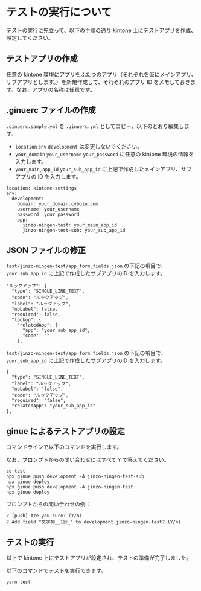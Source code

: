 # テストの実行について

テストの実行に先立って、以下の手順の通り kintone 上にテストアプリを作成、設定してください。

## テストアプリの作成

任意の kintone 環境にアプリをふたつのアプリ（それぞれを仮にメインアプリ、サブアプリとします。）を新規作成して、それぞれのアプリ ID をメモしておきます。なお、アプリの名称は任意です。

## .ginuerc ファイルの作成

`.ginuerc.sample.yml` を `.ginuerc.yml` としてコピー、以下のとおり編集します。

- `location` `env` `development` は変更しないでください。
- `your_domain` `your_username` `your_password` に任意の kintone 環境の情報を入力します。
- `your_main_app_id` `your_sub_app_id` に上記で作成したメインアプリ、サブアプリの ID を入力します。

```
location: kintone-settings
env:
  development:
    domain: your_domain.cybozu.com
    username: your_username
    password: your_password
    app:
      jinzo-ningen-test: your_main_app_id
      jinzo-ningen-test-sub: your_sub_app_id
```

## JSON ファイルの修正

`test/jinzo-ningen-test/app_form_fields.json` の下記の項目で、`your_sub_app_id` に上記で作成したサブアプリのID を入力します。

```
"ルックアップ": {
  "type": "SINGLE_LINE_TEXT",
  "code": "ルックアップ",
  "label": "ルックアップ",
  "noLabel": false,
  "required": false,
  "lookup": {
    "relatedApp": {
      "app": "your_sub_app_id", 
      "code": ""
    },
```

`test/jinzo-ningen-test/app_form_fields.json` の下記の項目で、`your_sub_app_id` に上記で作成したサブアプリのID を入力します。

```
{
  "type": "SINGLE_LINE_TEXT",
  "label": "ルックアップ",
  "noLabel": "false",
  "code": "ルックアップ",
  "required": "false",
  "relatedApp": "your_sub_app_id"
},
```

## ginue によるテストアプリの設定

コマンドラインで以下のコマンドを実行します。

なお、プロンプトからの問い合わせにはすべて `Y` で答えてください。

```
cd test
npx ginue push development -A jinzo-ningen-test-sub
npx ginue deploy
npx ginue push development -A jinzo-ningen-test
npx ginue deploy
```

プロンプトからの問い合わせの例：
```
? [push] Are you sure? (Y/n)
? Add field "文字列__1行_" to development.jinzo-ningen-test? (Y/n) 
```

## テストの実行

以上で kintone 上にテストアプリが設定され、テストの準備が完了しました。

以下のコマンドでテストを実行できます。

```
yarn test
```
